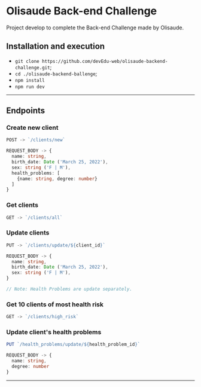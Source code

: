 # Olisaude Back-end Challenge

Project develop to complete the Back-end Challenge made by Olisaude.

## Installation and execution

* `git clone https://github.com/devEdu-web/olisaude-backend-challenge.git`;
* `cd ./olisaude-backend-ballenge`;
* `npm install`
* `npm run dev`
  
***
## Endpoints

### Create new client
```typescript
POST -> `/clients/new` 

REQUEST_BODY -> {
  name: string,
  birth_date: Date ('March 25, 2022'),
  sex: string ('F | M'),
  health_problems: [
    {name: string, degree: number}
  ]
}

```
### Get clients
```typescript
GET -> `/clients/all`
```

### Update clients
```typescript
PUT -> `/clients/update/${client_id}`

REQUEST_BODY -> {
  name: string,
  birth_date: Date ('March 25, 2022'),
  sex: string ('F | M'),
}

// Note: Health Problems are update separately.
```

### Get 10 clients of most health risk
```typescript
GET -> `/clients/high_risk`
```

### Update client's health problems
```typescript
PUT `/health_problems/update/${health_problem_id}`

REQUEST_BODY -> {
  name: string,
  degree: number
}
```

***